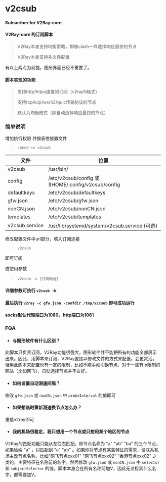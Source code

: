 # v2csub
#### Subscriber for V2Ray-core
#### V2Ray-core 的订阅脚本

> V2Ray本身支持均衡策略，即像clash一样选择响应最快的节点
> 
> V2Ray本身支持多文件配置

有以上两点为前提，图形界面已经不重要了。

#### 脚本实现的功能
> 支持http/https连接的订阅（v2rayN格式）
> 
> 支持tcp/kcp/ws/h2/quic传输协议的节点
> 
> 默认为均衡模式（即自动选择响应最快的节点）

### 简单说明
增加执行权限 并按表格放置文件

> `chmod +x v2csub`


| 文件 | 位置 |
|-----| ---- |
|v2csub|/usr/bin/|
|config|/etc/v2csub/config 或 $HOME/.config/v2csub/config|
|defaultkeys|/etc/v2csub/defaultkeys|
|gfw.json|/etc/v2csub/gfw.json|
|nonCN.json|/etc/v2csub/nonCN.json|
|templates|/etc/v2csub/templates|
|v2csub.service|/usr/lib/systemd/system/v2csub.service (可选)|



修改配置文件中url部分，填入订阅连接

>`v2csub`

即可订阅

或使用参数

>`v2csub -u [订阅地址]`

#### 详细参数可执行 `v2csub -h`

#### 最后执行 `v2ray -c gfw.json -confdir /tmp/v2csub` 即可成功运行

#### socks默认代理端口为1080，http端口为1081




### FQA

* #### 与图形软件有什么区别？

此脚本只负责订阅，V2Ray功能很强大，图形软件并不能把所有的功能全部展示出来。因此，用脚本来订阅，V2Ray直接以修改文件的方式来配置，会更灵活。但用此脚本来配置也有一定的限制，比如不能手动切换节点，对于一些有ip限制的网站（比如网飞），自动选择节点并不友好。
 
* #### 如何设置自动测速间隔？

修改 `gfw.json` 或 `nonCN.json` 中 `probeInterval` 的值即可

* #### 如果想临时重新测速换节点怎么办？

重启v2ray即可

* #### 我的机场很稳定，我只想用一个节点或只想用某个地区的节点

V2Ray的匹配功能只能从左往右匹配。即节点名称为 "a" "ab" "ba" 的三个节点，如果检索 "a" ，只匹配到 "a" "ab" 。如果你对节点有某些特征的需求，请联系机场主改节点名称，比如"网飞节点xxx01"  "网飞节点xxx02" "香港节点xxx02" 之类的，主要特征在名称前的名字。然后修改 `gfw.json` 或 `nonCN.json` 中 `selector` 和 `subjectSelector` 的值。脚本本身会在所有名称前加V，因此无论检索什么名字，都需要加V。
